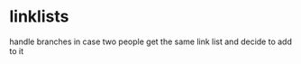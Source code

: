linklists
=========
handle branches in case two people get the same link list and decide to add to it
